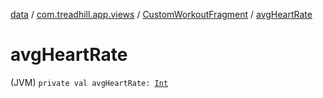 [data](../../index.md) / [com.treadhill.app.views](../index.md) / [CustomWorkoutFragment](index.md) / [avgHeartRate](./avg-heart-rate.md)

# avgHeartRate

(JVM) `private val avgHeartRate: `[`Int`](https://kotlinlang.org/api/latest/jvm/stdlib/kotlin/-int/index.html)